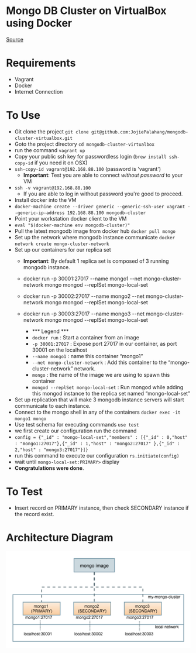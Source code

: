 # Mongo DB Cluster on VirtualBox using Docker
 [Source](http://www.sohamkamani.com/blog/2016/06/30/docker-mongo-replica-set)

# Requirements 
 - Vagrant 
 - Docker
 - Internet Connection

# To Use
 - Git clone the project `git clone git@github.com:JojiePalahang/mongodb-cluster-virtualbox.git`
 - Goto the project directory `cd mongodb-cluster-virtualbox`
 - run the command `vagrant up`
 - Copy your public ssh key for passwordless login (`brew install ssh-copy-id` if you need it on OSX)
 - `ssh-copy-id vagrant@192.168.88.100` (password is 'vagrant')
    - **Important**: Test you are able to connect *without password* to your VM
 - `ssh -v vagrant@192.168.88.100`
    - If you are able to log in without password you're good to proceed.
 - Install docker into the VM
 - `docker-machine create --driver generic --generic-ssh-user vagrant --generic-ip-address 192.168.88.100 mongodb-cluster`
 - Point your workstation docker client to the VM
 - `eval "$(docker-machine env mongodb-cluster)"`
 - Pull the latest mongodb image from docker hub `docker pull mongo`
 - Set up the network where mongodb instance communicate `docker network create mongo-cluster-network`
 - Set up our containers for our replica set 
    - **Important**: By default 1 replica set is composed of 3 running mongodb instance.
    - docker run -p 30001:27017 --name mongo1 --net mongo-cluster-network mongo mongod --replSet mongo-local-set
    - docker run -p 30002:27017 --name mongo2 --net mongo-cluster-network mongo mongod --replSet mongo-local-set
    - docker run -p 30003:27017 --name mongo3 --net mongo-cluster-network mongo mongod --replSet mongo-local-set  

        - *** Legend ***
        - `docker run` : Start a container from an image
        - `-p 30001:27017` : Expose port 27017 in our container, as port 30001 on the localhost
        - `--name mongo1` : name this container “mongo1”
        - `--net mongo-cluster-network` : Add this container to the “mongo-cluster-network” network.
        - `mongo` : the name of the image we are using to spawn this container
        - `mongod --replSet mongo-local-set` : Run mongod while adding this mongod instance to the replica set named “mongo-local-set” 
 - Set up replication that will make 3 mongodb instance servers will start communicate to each instance.
 - Connect to the mongo shell in any of the containers `docker exec -it mongo1 mongo`
 - Use test schema for executing commands `use test`
 - we first create our configuration run the command   
 - `config = {"_id" : "mongo-local-set","members" : [{"_id" : 0,"host" : "mongo1:27017"},{"_id" : 1,"host" : "mongo2:27017"	},{"_id" : 2,"host" : "mongo3:27017"}]}`
 - run this command to execute our configuration `rs.initiate(config)`
 - wait until `mongo-local-set:PRIMARY>` display
 - <b>Congratulations were done</b>.

# To Test
 - Insert record on PRIMARY instance, then check SECONDARY instance if the record exist.


# Architecture Diagram

 ![Architecture](docs/architecture-diagram.png?raw=true)